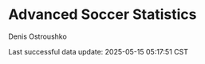 # Advanced Soccer Statistics
Denis Ostroushko

<!-- gfm -->

Last successful data update: 2025-05-15 05:17:51 CST
